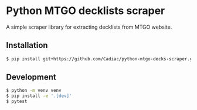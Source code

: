# Python MTGO decklists scraper

A simple scraper library for extracting decklists from MTGO website.

## Installation

```bash
$ pip install git+https://github.com/Cadiac/python-mtgo-decks-scraper.git
```

## Development

```bash
$ python -m venv venv
$ pip install -e '.[dev]'
$ pytest
```